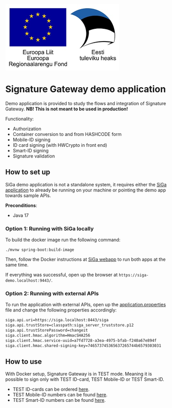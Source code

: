 ![EU Regional Development Fund](docs/img/EL_Regionaalarengu_Fond_horisontaalne-vaike.jpeg)

# Signature Gateway demo application

Demo application is provided to study the flows and integration of Signature Gateway. **NB! This is not meant to be used in production!**

Functionality:

* Authorization
* Container conversion to and from HASHCODE form
* Mobile-ID signing
* ID card signing (with HWCrypto in front end)
* Smart-ID signing
* Signature validation

## How to set up

SiGa demo application is not a standalone system, it requires either the [SiGa application](https://github.com/open-eid/SiGa) to already be running on your machine or pointing the demo app towards sample APIs.

**Preconditions**:
- Java 17 

### Option 1: Running with SiGa locally

To build the docker image run the following command:

```
./mvnw spring-boot:build-image
```

Then, follow the Docker instructions at [SiGa webapp](https://github.com/open-eid/SiGa) to run both apps at the same time.

If everything was successful, open up the browser at `https://siga-demo.localhost:9443/`.

### Option 2: Running with external APIs

To run the application with external APIs, open up the [application.properties](https://github.com/open-eid/SiGa-demo-application/blob/master/src/main/resources/application.properties) file and change the following properties accordingly:

```
siga.api.uri=https://siga.localhost:8443/siga
siga.api.trustStore=classpath:siga_server_truststore.p12
siga.api.trustStorePassword=changeit
siga.client.hmac.algorithm=HmacSHA256
siga.client.hmac.service-uuid=a7fd7728-a3ea-4975-bfab-f240a67e894f
siga.client.hmac.shared-signing-key=746573745365637265744b6579303031
```

## How to use

With Docker setup, Signature Gateway is in TEST mode. Meaning it is possible to sign only with TEST ID-card, TEST Mobile-ID or TEST Smart-ID.

* TEST ID-cards can be ordered [here](https://www.skidsolutions.eu/teenused/testkaardid/). 
* TEST Mobile-ID numbers can be found [here](https://github.com/SK-EID/MID/wiki/Test-number-for-automated-testing-in-DEMO).
* TEST Smart-ID numbers can be found [here](https://github.com/SK-EID/smart-id-documentation/wiki/Environment-technical-parameters#test-accounts-for-automated-testing).
